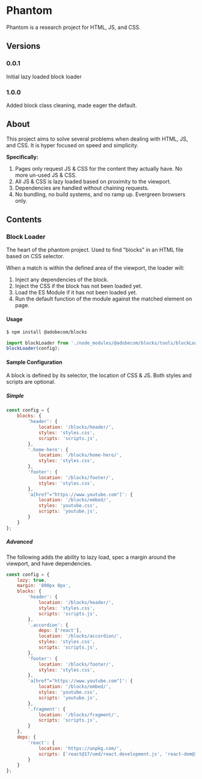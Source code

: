 # Phantom
Phantom is a research project for HTML, JS, and CSS.

## Versions

### 0.0.1
Initial lazy loaded block loader

### 1.0.0
Added block class cleaning, made eager the default.

## About
This project aims to solve several problems when dealing with HTML, JS, and CSS. It is hyper focused on speed and simplicity.

**Specifically:**
1. Pages only request JS & CSS for the content they actually have. No more un-used JS & CSS.
2. All JS & CSS is lazy loaded based on proximity to the viewport.
3. Dependencies are handled without chaining requests.
4. No bundling, no build systems, and no ramp up. Evergreen browsers only.

## Contents

### Block Loader
The heart of the phantom project. Used to find "blocks" in an HTML file based on CSS selector. 

When a match is within the defined area of the viewport, the loader will:

1. Inject any dependencies of the block.
2. Inject the CSS if the block has not been loaded yet.
3. Load the ES Module if it has not been loaded yet.
4. Run the default function of the module against the matched element on page.

#### Usage
```bash
$ npm install @adobecom/blocks
```

```js
import blockLoader from './node_modules/@adobecom/blocks/tools/blockLoader.js';
blockLoader(config);
```

#### Sample Configuration
A block is defined by its selector, the location of CSS & JS. Both styles and scripts are optional.

##### Simple
```js
const config = {
    blocks: {
        'header': {
            location: '/blocks/header/',
            styles: 'styles.css',
            scripts: 'scripts.js',
        },
        '.home-hero': {
            location: '/blocks/home-hero/',
            styles: 'styles.css',
        },
        'footer': {
            location: '/blocks/footer/',
            styles: 'styles.css',
        },
        'a[href^="https://www.youtube.com"]': {
            location: '/blocks/embed/',
            styles: 'youtube.css',
            scripts: 'youtube.js',
        }
    }
};
```

##### Advanced
The following adds the ability to lazy load, spec a margin around the viewport, and have dependencies.

```js
const config = {
    lazy: true,
    margin: '800px 0px',
    blocks: {
        'header': {
            location: '/blocks/header/',
            styles: 'styles.css',
            scripts: 'scripts.js',
        },
        '.accordion': {
            deps: ['react'],
            location: '/blocks/accordion/',
            styles: 'styles.css',
            scripts: 'scripts.js',
        },
        'footer': {
            location: '/blocks/footer/',
            styles: 'styles.css',
        },
        'a[href^="https://www.youtube.com"]': {
            location: '/blocks/embed/',
            styles: 'youtube.css',
            scripts: 'youtube.js',
        },
        '.fragment': {
            location: '/blocks/fragment/',
            scripts: 'scripts.js',
        }
    },
    deps: {
        'react': {
            location: 'https://unpkg.com/',
            scripts: ['react@17/umd/react.development.js', 'react-dom@17/umd/react-dom.development.js'],
        }
    }
};
```
